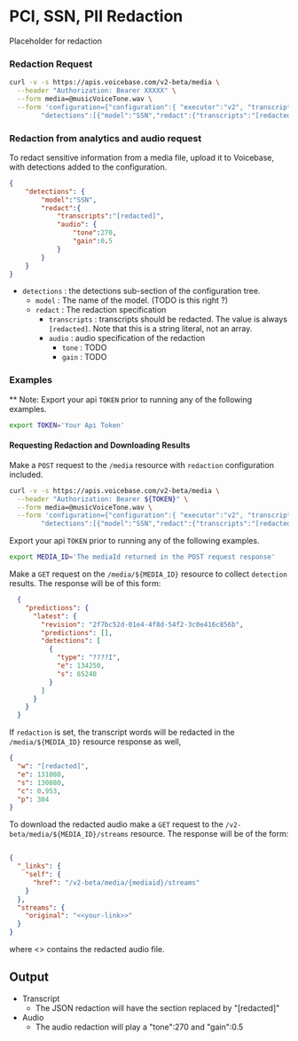 # PCI, SSN, PII Redaction


Placeholder for redaction

### Redaction Request

```bash
curl -v -s https://apis.voicebase.com/v2-beta/media \
  --header "Authorization: Bearer XXXXX" \
  --form media=@musicVoiceTone.wav \
  --form 'configuration={"configuration":{ "executor":"v2", "transcripts":{"voiceFeatures":"true"}, \
        "detections":[{"model":"SSN","redact":{"transcripts":"[redacted]"}}]}}'

```

### Redaction from analytics and audio request

To redact sensitive information from a media file, upload it to Voicebase, with detections added to the configuration.

```json
{ 
    "detections": {
        "model":"SSN",
        "redact":{
            "transcripts":"[redacted]",
            "audio": {
                "tone":270,
                "gain":0.5
            }
        }
    }
}
```


- `detections` : the detections sub-section of the configuration tree.
    - `model` : The name of the model. (TODO is this right ?)
    - `redact` : The redaction specification
        - `transcripts` : transcripts should be redacted.  The value is always `[redacted]`.  Note that this is a string literal, not an array.
        - `audio` : audio specification of the redaction
            - `tone` : TODO
            - `gain` : TODO
            
            
### Examples
            
** Note: Export your api `TOKEN` prior to running any of the following examples.

```bash
export TOKEN='Your Api Token'
```

#### Requesting Redaction and Downloading Results
         
Make a `POST` request to the `/media` resource with `redaction` configuration included.

```bash
curl -v -s https://apis.voicebase.com/v2-beta/media \
  --header "Authorization: Bearer ${TOKEN}" \
  --form media=@musicVoiceTone.wav \
  --form 'configuration={"configuration":{ "executor":"v2", "transcripts":{"voiceFeatures":"true"}, \
        "detections":[{"model":"SSN","redact":{"transcripts":"[redacted]","audio":{"tone":270,"gain":0.5}}}]}}'

```

Export your api `TOKEN` prior to running any of the following examples.

```bash
export MEDIA_ID='The mediaId returned in the POST request response'
```

Make a `GET` request on the `/media/${MEDIA_ID}` resource to collect `detection` results. The response will be of this form:

```json
  {  
    "predictions": {
      "latest": {
        "revision": "2f7bc52d-01e4-4f8d-54f2-3c0e416c856b",
        "predictions": [],
        "detections": [
          {
            "type": "????I",
            "e": 134250,
            "s": 85240
          }
        ]
      }
    }
  }
```


If `redaction` is set, the transcript words will be redacted in the `/media/${MEDIA_ID}` resource response as well,


```json
{
  "w": "[redacted]",
  "e": 131080,
  "s": 130880,
  "c": 0.953,
  "p": 304
}
```


To download the redacted audio make a `GET` request to the `/v2-beta/media/${MEDIA_ID}/streams` resource.  The response will be of the form:

```json

{
  "_links": {
    "self": {
      "href": "/v2-beta/media/{mediaid}/streams"
    }
  },
  "streams": {
    "original": "<<your-link>>"
  }
}

```

where <<your-link>> contains the redacted audio file.


##  Output

- Transcript
    - The JSON redaction will have the section replaced by "[redacted]"
- Audio
    - The audio redaction will play a "tone":270 and "gain":0.5